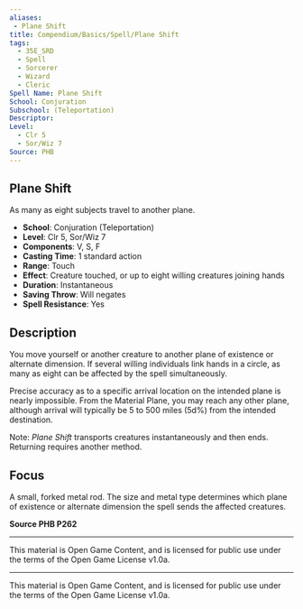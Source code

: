 ```yaml
---
aliases:
 - Plane Shift
title: Compendium/Basics/Spell/Plane Shift
tags:  
  - 35E_SRD  
  - Spell  
  - Sorcerer  
  - Wizard  
  - Cleric  
Spell Name: Plane Shift
School: Conjuration
Subschool: (Teleportation)
Descriptor: 
Level:  
  - Clr 5  
  - Sor/Wiz 7  
Source: PHB
---
```


## Plane Shift

As many as eight subjects travel to another plane.

- **School**: Conjuration (Teleportation)  
- **Level**: Clr 5, Sor/Wiz 7  
- **Components**: V, S, F  
- **Casting Time**: 1 standard action  
- **Range**: Touch  
- **Effect**: Creature touched, or up to eight willing creatures joining hands  
- **Duration**: Instantaneous  
- **Saving Throw**: Will negates  
- **Spell Resistance**: Yes  

## Description

You move yourself or another creature to another plane of existence or alternate dimension. If several willing individuals link hands in a circle, as many as eight can be affected by the spell simultaneously.

Precise accuracy as to a specific arrival location on the intended plane is nearly impossible. From the Material Plane, you may reach any other plane, although arrival will typically be 5 to 500 miles (5d%) from the intended destination.

Note: *Plane Shift* transports creatures instantaneously and then ends. Returning requires another method.

## Focus

A small, forked metal rod. The size and metal type determines which plane of existence or alternate dimension the spell sends the affected creatures.


**Source PHB P262**

---

This material is Open Game Content, and is licensed for public use under  
the terms of the Open Game License v1.0a.

---

This material is Open Game Content, and is licensed for public use under the terms of the Open Game License v1.0a.

